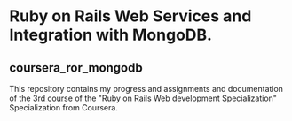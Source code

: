 # Ruby on Rails Web Services and Integration with MongoDB.

## coursera_ror_mongodb

This repository contains my progress and assignments and documentation of the [3rd course](https://www.coursera.org/learn/ruby-on-rails-web-services-mongodb/home/week/1) of the "Ruby on Rails Web development Specialization" Specialization from Coursera.
